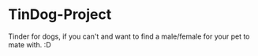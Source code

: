 # TinDog-Project
 Tinder for dogs, if you can't and want to find a male/female for your pet to mate with. :D

